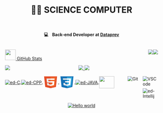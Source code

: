 <h1 align="center">
👨‍💻 SCIENCE COMPUTER
</h1>

<h4 align="center"> 
 <br/><br/>
 💻ㅤBack-end Developer at <a href="">Dataprev</a>
 <br/><br/>
</h4>





<div style="display: inline_block">
<a href="https://www.instagram.com/edielson_costa12/"><img align="right" height="20" src="https://github.com/anirudhbelwadi/anirudhbelwadi/blob/master/images/insta.png">
<a href="https://www.linkedin.com/in/edielsoncosta/"><img align="right" height="20" src="https://github.com/anirudhbelwadi/anirudhbelwadi/blob/master/images/linkedin.png"> 
</div>

<img src="https://media.giphy.com/media/NTFD2nIyFU1EfUutt0/giphy.gif" width="35px" height="35px"> GitHub Stats

<div align="center">
  <a href="https://github.com/edielsoncosta">
  <img height="160em" src="https://leetcard.jacoblin.cool/edielson_costa?border=0&radius=20&theme=dark"/>
  <img height="160em" src="https://github-readme-stats.vercel.app/api/top-langs/?username=edielsoncosta&exclude_repo=PythonProjects&hide=scss,Procfile,R,Makefile,jupyter%20notebook&layout=compact&langs_count=8&theme=dark&hide_border=true"/>
  <img align="left" src = "https://github-profile-trophy.vercel.app/?username=edielsoncosta&margin-w=10&no-bg=true&no-frame=true&title=Commit,Stars,Repositories,PR,Followers&theme=juicyfresh" />
</div>
 
<div style="display: inline_block"><br>
  <img align="center" alt="ed-C" height="40" width="50" src="https://cdn.jsdelivr.net/gh/devicons/devicon/icons/c/c-original.svg">
  <img align="center" alt="ed-CPP" height="40" width="50" src="https://cdn.jsdelivr.net/gh/devicons/devicon/icons/cplusplus/cplusplus-original.svg" />
  <img align="center" alt="ed-HTML" height="40" width="50" src="https://raw.githubusercontent.com/devicons/devicon/master/icons/html5/html5-original.svg">
  <img align="center" alt="ed-CSS" height="40" width="50" src="https://raw.githubusercontent.com/devicons/devicon/master/icons/css3/css3-original.svg">
  <img align="center" alt="ed-JAVA" height="40" width="50" src="https://cdn.jsdelivr.net/gh/devicons/devicon@latest/icons/java/java-original.svg" />
          
          
  
  
  <img  align="center" height="40" width="50" src="https://cdn.jsdelivr.net/gh/devicons/devicon@latest/icons/postgresql/postgresql-original.svg" />
  
  
  <img align="right" alt="VSCode" height="40" width="50" src="https://cdn.jsdelivr.net/gh/devicons/devicon/icons/vscode/vscode-original.svg" />
  <img align="right" alt="Git" height="40" width="50" src="https://cdn.jsdelivr.net/gh/devicons/devicon/icons/git/git-original.svg" />    
  <img align="right" alt="ed-Intellij" height="40" width="50" src="https://cdn.jsdelivr.net/gh/devicons/devicon@latest/icons/intellij/intellij-original.svg" />
</div>
<br/>




        
<br/>
<p align="center">
 <img src="https://profile-counter.glitch.me/edielsoncosta/count.svg" alt="Hello world" />
</p>
 
